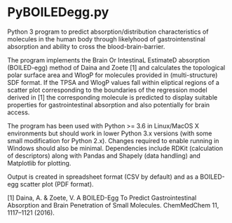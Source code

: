 # PyBOILEDegg.py
Python 3 program to predict absorption/distribution characteristics of molecules in the human body through likelyhood of gastrointenstinal absorption and ability to cross the blood-brain-barrier.

The program implements the Brain Or IntestinaL EstimateD absorption (BOILED-egg) method of Daina and Zoete [1] and calculates the topological polar surface area and WlogP for molecules provided in (multi-structure) SDF format. If the TPSA and WlogP values fall within eliptical regions of a scatter plot corresponding to the boundaries of the regression model derived in [1] the corresponding molecule is predicted to display suitable properties for gastrointestinal absorption and also potentially for brain access.

The program has been used with Python >= 3.6 in Linux/MacOS X environments but should work in lower Python 3.x versions (with some small modification for Python 2.x). Changes required to enable running in Windows should also be minimal. Dependencies include RDKit (calculation of descriptors) along with Pandas and Shapely (data handling) and Matplotlib for plotting.

Output is created in spreadsheet format (CSV by default) and as a BOILED-egg scatter plot (PDF format).

[1] Daina, A. & Zoete, V. A BOILED-Egg To Predict Gastrointestinal Absorption and Brain Penetration of Small Molecules. ChemMedChem 11, 1117–1121 (2016).
